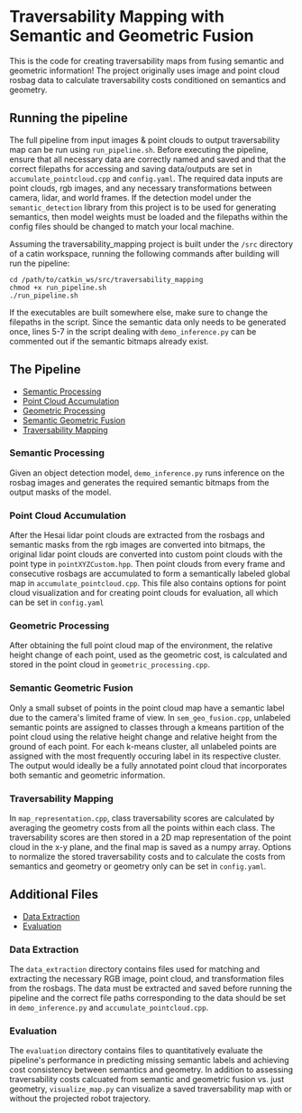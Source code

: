 # Traversability Mapping with Semantic and Geometric Fusion

This is the code for creating traversability maps from fusing semantic and geometric information! The project originally uses image and point cloud rosbag data to calculate traversability costs conditioned on semantics and geometry. 

## Running the pipeline
The full pipeline from input images & point clouds to output traversability map can be run using `run_pipeline.sh`. Before executing the pipeline, ensure that all necessary data are correctly named and saved and that the correct filepaths for accessing and saving data/outputs are set in `accumulate_pointcloud.cpp` and `config.yaml`. The required data inputs are point clouds, rgb images, and any necessary transformations between camera, lidar, and world frames. If the detection model under the `semantic_detection` library from this project is to be used for generating semantics, then model weights must be loaded and the filepaths within the config files should be changed to match your local machine. 

Assuming the traversability_mapping project is built under the `/src` directory of a catin workspace, running the following commands after building will run the pipeline:
```
cd /path/to/catkin_ws/src/traversability_mapping
chmod +x run_pipeline.sh
./run_pipeline.sh
```
If the executables are built somewhere else, make sure to change the filepaths in the script. Since the semantic data only needs to be generated once, lines 5-7 in the script dealing with `demo_inference.py` can be commented out if the semantic bitmaps already exist. 

## The Pipeline
- [Semantic Processing](#semantic-processing)
- [Point Cloud Accumulation](#point-cloud-accumulation)
- [Geometric Processing](#geometric-processing)
- [Semantic Geometric Fusion](#semantic-geometric-fusion)
- [Traversability Mapping](#traversability-mapping)

### Semantic Processing
Given an object detection model, `demo_inference.py` runs inference on the rosbag images and generates the required semantic bitmaps from the output masks of the model.

### Point Cloud Accumulation
After the Hesai lidar point clouds are extracted from the rosbags and semantic masks from the rgb images are converted into bitmaps, the original lidar point clouds are converted into custom point clouds with the point type in `pointXYZCustom.hpp`. Then point clouds from every frame and consecutive rosbags are accumulated to form a semantically labeled global map in `accumulate_pointcloud.cpp`. This file also contains options for point cloud visualization and for creating point clouds for evaluation, all which can be set in `config.yaml`

### Geometric Processing
After obtaining the full point cloud map of the environment, the relative height change of each point, used as the geometric cost, is calculated and stored in the point cloud in `geometric_processing.cpp`.

### Semantic Geometric Fusion
Only a small subset of points in the point cloud map have a semantic label due to the camera's limited frame of view. In `sem_geo_fusion.cpp`,  unlabeled semantic points are assigned to classes through a kmeans partition of the point cloud using the relative height change and relative height from the ground of each point. For each k-means cluster, all unlabeled points are assigned with the most frequently occuring label in its respective cluster. The output would ideally be a fully annotated point cloud that incorporates both semantic and geometric information. 

### Traversability Mapping
In `map_representation.cpp`, class traversability scores are calculated by averaging the geometry costs from all the points within each class. The traversability scores are then stored in a 2D map representation of the point cloud in the x-y plane, and the final map is saved as a numpy array. Options to normalize the stored traversability costs and to calculate the costs from semantics and geometry or geometry only can be set in `config.yaml`.

## Additional Files
- [Data Extraction](#data-extraction)
- [Evaluation](#evaluation)

### Data Extraction
The `data_extraction` directory contains files used for matching and extracting the necessary RGB image, point cloud, and transformation files from the rosbags. The data must be extracted and saved before running the pipeline and the correct file paths corresponding to the data should be set in `demo_inference.py` and `accumulate_pointcloud.cpp`.

### Evaluation
The `evaluation` directory contains files to quantitatively evaluate the pipeline's performance in predicting missing semantic labels and achieving cost consistency between semantics and geometry. In addition to assessing traversability costs calcuated from semantic and geometric fusion vs. just geometry, `visualize_map.py` can visualize a saved traversability map with or without the projected robot trajectory. 
